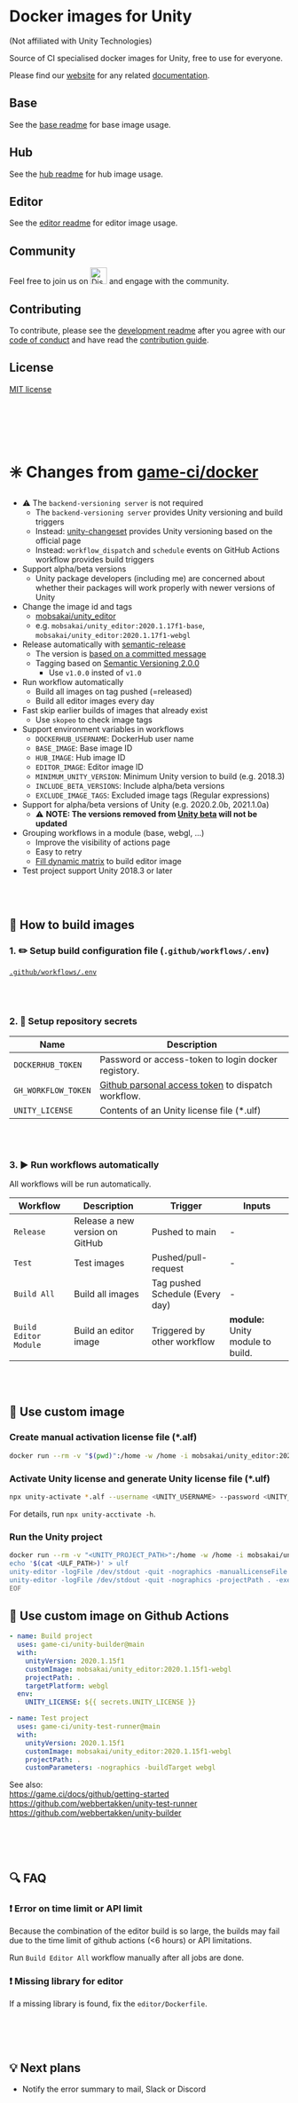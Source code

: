 # Docker images for Unity

(Not affiliated with Unity Technologies)

Source of CI specialised docker images for Unity, free to use for everyone.

Please find our
[website](https://game.ci)
for any related
[documentation](https://game.ci/docs).

## Base

See the [base readme](./base/README.md) for base image usage.

## Hub

See the [hub readme](./hub/README.md) for hub image usage. 

## Editor

See the [editor readme](./editor/README.md) for editor image usage.

## Community

Feel free to join us on
<a href="http://game.ci/discord"><img height="30" src="media/Discord-Logo.svg" alt="Discord" /></a>
and engage with the community.

## Contributing

To contribute, please see the [development readme](./DEVELOPMENT.md) 
after you agree with our [code of conduct](./CODE_OF_CONDUCT.md) 
and have read the [contribution guide](./CONTRIBUTING.md).

## License

[MIT license](./LICENSE)

<br><br><br><br>

# :eight_spoked_asterisk: Changes from [game-ci/docker](https://github.com/game-ci/docker)

* :warning: The `backend-versioning server` is not required
  * The `backend-versioning server` provides Unity versioning and build triggers
  * Instead: [unity-changeset](https://www.npmjs.com/package/unity-changeset) provides Unity versioning based on the official page
  * Instead: `workflow_dispatch` and `schedule` events on GitHub Actions workflow provides build triggers
* Support alpha/beta versions
  * Unity package developers (including me) are concerned about whether their packages will work properly with newer versions of Unity
* Change the image id and tags
  * [mobsakai/unity_editor](https://hub.docker.com/repository/docker/mobsakai/unity_editor)
  * e.g. `mobsakai/unity_editor:2020.1.17f1-base`, `mobsakai/unity_editor:2020.1.17f1-webgl`
* Release automatically with [semantic-release](https://github.com/semantic-release/semantic-release)
  * The version is [based on a committed message](https://www.conventionalcommits.org/)
  * Tagging based on [Semantic Versioning 2.0.0](https://semver.org/)
    * Use `v1.0.0` insted of `v1.0`
* Run workflow automatically
  * Build all images on tag pushed (=released)
  * Build all editor images every day
* Fast skip earlier builds of images that already exist
  * Use `skopeo` to check image tags
* Support environment variables in workflows
  * `DOCKERHUB_USERNAME`: DockerHub user name
  * `BASE_IMAGE`: Base image ID
  * `HUB_IMAGE`: Hub image ID
  * `EDITOR_IMAGE`: Editor image ID
  * `MINIMUM_UNITY_VERSION`: Minimum Unity version to build (e.g. 2018.3)
  * `INCLUDE_BETA_VERSIONS`: Include alpha/beta versions
  * `EXCLUDE_IMAGE_TAGS`: Excluded image tags (Regular expressions)
* Support for alpha/beta versions of Unity (e.g. 2020.2.0b, 2021.1.0a)
  * :warning: **NOTE: The versions removed from [Unity beta](https://unity3d.com/beta) will not be updated**
* Grouping workflows in a module (base, webgl, ...)
  * Improve the visibility of actions page
  * Easy to retry
  * [Fill dynamic matrix](https://github.blog/changelog/2020-04-15-github-actions-new-workflow-features/) to build editor image
* Test project support Unity 2018.3 or later

<br><br>

## :hammer: How to build images

### 1. :pencil2: Setup build configuration file (`.github/workflows/.env`)

[`.github/workflows/.env`](https://github.com/mob-sakai/docker/blob/main/.github/workflows/.env)

<br><br>

### 2. :key: Setup repository secrets

| Name                | Description                                            |
| ------------------- | ------------------------------------------------------ |
| `DOCKERHUB_TOKEN`   | Password or access-token to login docker registory.    |
| `GH_WORKFLOW_TOKEN` | [Github parsonal access token][] to dispatch workflow. |
| `UNITY_LICENSE`     | Contents of an Unity license file (*.ulf)              |

[Github parsonal access token]: https://docs.github.com/en/free-pro-team@latest/github/authenticating-to-github/creating-a-personal-access-token

<br><br>

### 3. :arrow_forward: Run workflows automatically

All workflows will be run automatically.

| Workflow              | Description                     | Trigger                            | Inputs                             |
| --------------------- | ------------------------------- | ---------------------------------- | ---------------------------------- |
| `Release`             | Release a new version on GitHub | Pushed to main                     | -                                  |
| `Test`                | Test images                     | Pushed/pull-request                | -                                  |
| `Build All`           | Build all images                | Tag pushed<br>Schedule (Every day) | -                                  |
| `Build Editor Module` | Build an editor image           | Triggered by other workflow        | **module:** Unity module to build. |

<br><br>

## :wrench: Use custom image

### Create manual activation license file (*.alf)

```sh
docker run --rm -v "$(pwd)":/home -w /home -i mobsakai/unity_editor:2020.2.1f1-webgl unity-editor -createManualActivationFile -logFile /dev/stdout
```

### Activate Unity license and generate Unity license file (*.ulf)

```sh
npx unity-activate *.alf --username <UNITY_USERNAME> --password <UNITY_PASSWORD>
```

For details, run `npx unity-acctivate -h`.

### Run the Unity project

```sh
docker run --rm -v "<UNITY_PROJECT_PATH>":/home -w /home -i mobsakai/unity_editor:2020.2.1f1-webgl bash <<EOF
echo '$(cat <ULF_PATH>)' > ulf
unity-editor -logFile /dev/stdout -quit -nographics -manualLicenseFile ulf
unity-editor -logFile /dev/stdout -quit -nographics -projectPath . -executeMethod Method.Full.Path
EOF
```

## :wrench: Use custom image on Github Actions

```yml
- name: Build project
  uses: game-ci/unity-builder@main
  with:
    unityVersion: 2020.1.15f1
    customImage: mobsakai/unity_editor:2020.1.15f1-webgl
    projectPath: .
    targetPlatform: webgl
  env:
    UNITY_LICENSE: ${{ secrets.UNITY_LICENSE }}

- name: Test project
  uses: game-ci/unity-test-runner@main
  with:
    unityVersion: 2020.1.15f1
    customImage: mobsakai/unity_editor:2020.1.15f1-webgl
    projectPath: .
    customParameters: -nographics -buildTarget webgl
```

See also:  
https://game.ci/docs/github/getting-started  
https://github.com/webbertakken/unity-test-runner  
https://github.com/webbertakken/unity-builder  

<br><br><br>

## :mag: FAQ

### :exclamation: Error on time limit or API limit

Because the combination of the editor build is so large, the builds may fail due to the time limit of github actions (<6 hours) or API limitations.

Run `Build Editor All` workflow manually after all jobs are done.

### :exclamation: Missing library for editor

If a missing library is found, fix the `editor/Dockerfile`.

<br><br><br>

## :bulb: Next plans

* Notify the error summary to mail, Slack or Discord